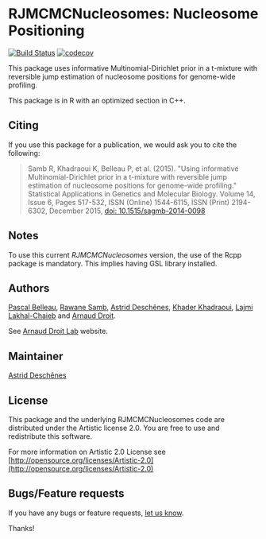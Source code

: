 RJMCMCNucleosomes: Nucleosome Positioning
==============================================================

[![Build Status](https://travis-ci.org/ArnaudDroitLab/RJMCMCNucleosomes.svg?branch=master)](https://travis-ci.org/ArnaudDroitLab/RJMCMCNucleosomes)
[![codecov](https://codecov.io/gh/ArnaudDroitLab/RJMCMCNucleosomes/branch/master/graph/badge.svg)](https://codecov.io/gh/ArnaudDroitLab/RJMCMCNucleosomes)

This package uses informative Multinomial-Dirichlet prior in a t-mixture with 
reversible jump estimation of nucleosome positions for genome-wide profiling.

This package is in R with an optimized section in C++.

## Citing ##

If you use this package for a publication, we would ask you to cite the following:

> Samb R, Khadraoui K, Belleau P, et al. (2015). "Using informative Multinomial-Dirichlet prior in a t-mixture with reversible jump estimation of nucleosome positions for genome-wide profiling." Statistical Applications in Genetics and Molecular Biology. Volume 14, Issue 6, Pages 517-532, ISSN (Online) 1544-6115, ISSN (Print) 2194-6302, December 2015, <a href="http://dx.doi.org/10.1515/sagmb-2014-0098">doi: 10.1515/sagmb-2014-0098</a>

## Notes ##

To use this current _RJMCMCNucleosomes_ version, the use of the Rcpp package is mandatory. This implies having GSL library installed.


## Authors ##

[Pascal Belleau](http://ca.linkedin.com/in/pascalbelleau 
"Pascal Belleau"),
[Rawane Samb](https://ca.linkedin.com/in/rawanesamb "Rawane Samb"), 
[Astrid Desch&ecirc;nes](http://ca.linkedin.com/in/astriddeschenes 
"Astrid Desch&ecirc;nes"), 
[Khader Khadraoui](http://archimede.mat.ulaval.ca/pages/khaderk/ "Khader Khadraoui"), 
[Lajmi Lakhal-Chaieb](https://www.researchgate.net/profile/Lajmi_Lakhal-Chaieb "Lajmi Lakhal-Chaieb")
and [Arnaud Droit](http://ca.linkedin.com/in/drarnaud "Arnaud Droit").

See [Arnaud Droit Lab](http://bioinformatique.ulaval.ca/home/ 
"Arnaud Droit Lab") website.


## Maintainer ##

[Astrid Desch&ecirc;nes](http://ca.linkedin.com/in/astriddeschenes 
"Astrid Desch&ecirc;nes")


## License ##

This package and the underlying RJMCMCNucleosomes code are distributed under the 
Artistic license 2.0. You are free to use and redistribute this software. 

For more information on Artistic 2.0 License see
[http://opensource.org/licenses/Artistic-2.0](http://opensource.org/licenses/Artistic-2.0)


## Bugs/Feature requests ##

If you have any bugs or feature requests, [let us know](https://github.com/ArnaudDroitLab/RJMCMCNucleosomes/issues). 

Thanks!
